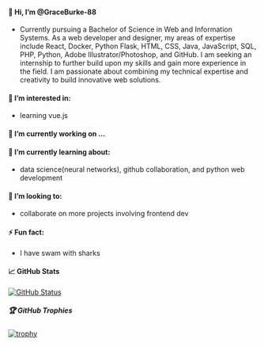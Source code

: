 #### 👋 Hi, I’m @GraceBurke-88
-  Currently pursuing a Bachelor of Science in Web and Information Systems. As a web developer and designer, my areas of expertise include React, Docker, Python Flask, HTML, CSS, Java, JavaScript, SQL, PHP, Python, Adobe Illustrator/Photoshop, and GitHub. I am seeking an internship to further build upon my skills and gain more experience in the field. I am passionate about combining my technical expertise and creativity to build innovative web solutions.
#### 👀 I’m interested in:
- learning vue.js
#### 🔭 I’m currently working on ...
#### 🌱 I’m currently learning about: 
- data science(neural networks), github collaboration, and python web development
#### 💞️ I’m looking to:
- collaborate on more projects involving frontend dev
#### ⚡ Fun fact:
- I have swam with sharks
#### 📈 GitHub Stats
[![GitHub Status](https://github-readme-stats.vercel.app/api?username=GraceBurke-88)](https://github.com/yourusername)

##### 🏆 GitHub Trophies
[![trophy](https://github-profile-trophy.vercel.app/?username=GraceBurke-88)](https://github.com/ryo-ma/github-profile-trophy)

<!---
GraceBurke-88/GraceBurke-88 is a ✨ special ✨ repository because its `README.md` (this file) appears on your GitHub profile.
You can click the Preview link to take a look at your changes.
--->

